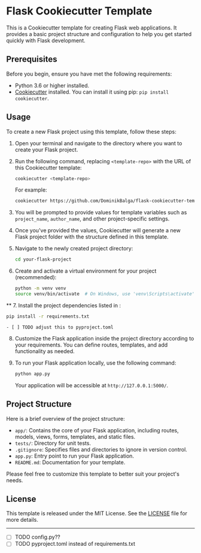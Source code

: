 # Flask Cookiecutter Template

This is a Cookiecutter template for creating Flask web applications. It provides a basic project structure and configuration to help you get started quickly with Flask development.

## Prerequisites

Before you begin, ensure you have met the following requirements:

- Python 3.6 or higher installed.
- [Cookiecutter](https://cookiecutter.readthedocs.io/en/latest/index.html) installed. You can install it using pip: `pip install cookiecutter`.

## Usage

To create a new Flask project using this template, follow these steps:

1. Open your terminal and navigate to the directory where you want to create your Flask project.

2. Run the following command, replacing `<template-repo>` with the URL of this Cookiecutter template:

   ```bash
   cookiecutter <template-repo>
   ```

   For example:

   ```bash
   cookiecutter https://github.com/DominikBalga/flask-cookiecutter-template
   ```

3. You will be prompted to provide values for template variables such as `project_name`, `author_name`, and other project-specific settings.

4. Once you've provided the values, Cookiecutter will generate a new Flask project folder with the structure defined in this template.

5. Navigate to the newly created project directory:

   ```bash
   cd your-flask-project
   ```

6. Create and activate a virtual environment for your project (recommended):

   ```bash
   python -m venv venv
   source venv/bin/activate  # On Windows, use 'venv\Scripts\activate'
   ```

**
7. Install the project dependencies listed in :

   ```bash
   pip install -r requirements.txt
   ```
    - [ ] TODO adjust this to pyproject.toml

8. Customize the Flask application inside the project directory according to your requirements. You can define routes, templates, and add functionality as needed.

9. To run your Flask application locally, use the following command:

   ```bash
   python app.py
   ```

   Your application will be accessible at `http://127.0.0.1:5000/`.

## Project Structure

Here is a brief overview of the project structure:

- `app/`: Contains the core of your Flask application, including routes, models, views, forms, templates, and static files.
- `tests/`: Directory for unit tests.
- `.gitignore`: Specifies files and directories to ignore in version control.
- `app.py`: Entry point to run your Flask application.
- `README.md`: Documentation for your template.

Please feel free to customize this template to better suit your project's needs.

## License

This template is released under the MIT License. See the [LICENSE](LICENSE.txt) file for more details.


_______________________________

- [ ] TODO config.py??
- [ ] TODO pyproject.toml instead of requirements.txt
